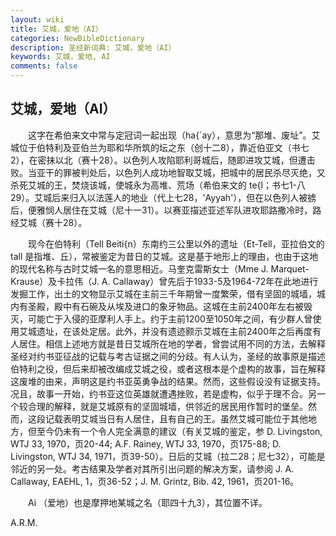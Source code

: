 ```yaml
---
layout: wiki
title: 艾城，爱地（AI）
categories: NewBibleDictionary
description: 圣经新词典: 艾城，爱地（AI）
keywords: 艾城，爱地, AI
comments: false
---
```


## 艾城，爱地（AI）

　　这字在希伯来文中常与定冠词一起出现（ha{`ay），意思为“那堆、废址”。艾城位于伯特利及亚伯兰为耶和华所筑的坛之东（创十二8），靠近伯亚文（书七2），在密抹以北（赛十28）。以色列人攻陷耶利哥城后，随即进攻艾城，但遭击败。当亚干的罪被判处后，以色列人成功地智取艾城，把城中的居民杀尽灭绝，又杀死艾城的王，焚烧该城，使城永为高堆、荒场（希伯来文的 te{l；书七1-八29）。艾城后来归入以法莲人的地业（代上七28，'Ayyah'），但在以色列人被掳后，便雅悯人居住在艾城（尼十一31）。以赛亚描述亚述军队进攻耶路撒冷时，路经艾城（赛十28）。

　　现今在伯特利（Tell Beiti{n）东南约三公里以外的遗址（Et-Tell，亚拉伯文的 tall 是指堆、丘），常被鉴定为昔日的艾城。这是基于地形上的理由，也由于这地的现代名称与古时艾城一名的意思相近。马奎克雷斯女士（Mme J. Marquet-Krause）及卡拉伟（J. A. Callaway）曾先后于1933-5及1964-72年在此地进行发掘工作，出土的文物显示艾城在主前三千年期曾一度繁荣，借有坚固的城墙，城内有圣殿，殿中有石碗及从埃及进口的象牙物品。这城在主前2400年左右被毁灭，可能亡于入侵的亚摩利人手上。约于主前1200至1050年之间，有少群人曾使用艾城遗址，在该处定居。此外，并没有遗迹颢示艾城在主前2400年之后再度有人居住。相信上述地方就是昔日艾城所在地的学者，曾尝试用不同的方法，去解释圣经对约书亚征战的记载与考古证据之间的分歧。有人认为，圣经的故事原是描述伯特利之役，但后来却被改编成艾城之役，或者这根本是个虚构的故事，旨在解释这废堆的由来，声明这是约书亚英勇争战的结果。然而，这些假设没有证据支持。况且，故事一开始，约书亚这位英雄就遭遇挫败，若是虚构，似乎于理不合。另一个较合理的解释，就是艾城原有的坚固城墙，供邻近的居民用作暂时的堡垒。然而，这段记载表明艾城当日有人居住，且有自己的王。虽然艾城可能位于其他地方，但至今仍未有一个令人完全满意的建议（有关艾城的鉴定，参 D. Livingston, WTJ 33, 1970，页20-44; A.F. Rainey, WTJ 33, 1970，页175-88; D. Livingston, WTJ 34, 1971，页39-50）。日后的艾城（拉二28；尼七32），可能是邻近的另一处。考古结果及学者对其所引出问题的解决方案，请参阅 J. A. Callaway, EAEHL, 1，页36-52；J. M. Grintz, Bib. 42, 1961，页201-16。

　　Ai （爱地）也是摩押地某城之名（耶四十九3），其位置不详。

A.R.M.






